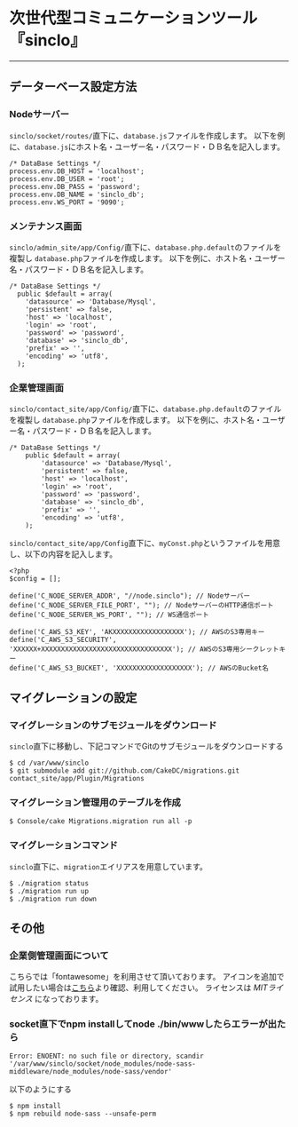 # 次世代型コミュニケーションツール『sinclo』
---

## データーベース設定方法

### Nodeサーバー

`sinclo/socket/routes/`直下に、`database.js`ファイルを作成します。
以下を例に、`database.js`にホスト名・ユーザー名・パスワード・ＤＢ名を記入します。

```
/* DataBase Settings */
process.env.DB_HOST = 'localhost';
process.env.DB_USER = 'root';
process.env.DB_PASS = 'password';
process.env.DB_NAME = 'sinclo_db';
process.env.WS_PORT = '9090';
```

### メンテナンス画面

`sinclo/admin_site/app/Config/`直下に、`database.php.default`のファイルを複製し `database.php`ファイルを作成します。
以下を例に、ホスト名・ユーザー名・パスワード・ＤＢ名を記入します。

```
/* DataBase Settings */
  public $default = array(
    'datasource' => 'Database/Mysql',
    'persistent' => false,
    'host' => 'localhost',
    'login' => 'root',
    'password' => 'password',
    'database' => 'sinclo_db',
    'prefix' => '',
    'encoding' => 'utf8',
  );
```

### 企業管理画面

`sinclo/contact_site/app/Config/`直下に、`database.php.default`のファイルを複製し `database.php`ファイルを作成します。
以下を例に、ホスト名・ユーザー名・パスワード・ＤＢ名を記入します。

```
/* DataBase Settings */
	public $default = array(
		'datasource' => 'Database/Mysql',
		'persistent' => false,
		'host' => 'localhost',
		'login' => 'root',
		'password' => 'password',
		'database' => 'sinclo_db',
		'prefix' => '',
		'encoding' => 'utf8',
	);
```

`sinclo/contact_site/app/Config`直下に、`myConst.php`というファイルを用意し、以下の内容を記入します。

```
<?php
$config = [];

define('C_NODE_SERVER_ADDR', "//node.sinclo"); // Nodeサーバー
define('C_NODE_SERVER_FILE_PORT', ""); // NodeサーバーのHTTP通信ポート
define('C_NODE_SERVER_WS_PORT', ""); // WS通信ポート

define('C_AWS_S3_KEY', 'AKXXXXXXXXXXXXXXXXXX'); // AWSのS3専用キー
define('C_AWS_S3_SECURITY', 'XXXXXX+XXXXXXXXXXXXXXXXXXXXXXXXXXXXXXXXX'); // AWSのS3専用シークレットキー
define('C_AWS_S3_BUCKET', 'XXXXXXXXXXXXXXXXXXX'); // AWSのBucket名

```

## マイグレーションの設定

### マイグレーションのサブモジュールをダウンロード

`sinclo`直下に移動し、下記コマンドでGitのサブモジュールをダウンロードする

```
$ cd /var/www/sinclo
$ git submodule add git://github.com/CakeDC/migrations.git contact_site/app/Plugin/Migrations
```

### マイグレーション管理用のテーブルを作成

```
$ Console/cake Migrations.migration run all -p
```

### マイグレーションコマンド

`sinclo`直下に、`migration`エイリアスを用意しています。

```
$ ./migration status
$ ./migration run up
$ ./migration run down
```

## その他

### 企業側管理画面について

こちらでは「fontawesome」を利用させて頂いております。
アイコンを追加で試用したい場合は[こちら](http://fontawesome.io/)より確認、利用してください。
ライセンスは *MITライセンス* になっております。

### socket直下でnpm installしてnode ./bin/wwwしたらエラーが出たら
```
Error: ENOENT: no such file or directory, scandir '/var/www/sinclo/socket/node_modules/node-sass-middleware/node_modules/node-sass/vendor'
```
以下のようにする
```
$ npm install
$ npm rebuild node-sass --unsafe-perm
```